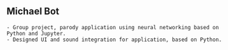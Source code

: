 ## Michael Bot
	- Group project, parody application using neural networking based on Python and Jupyter.
	- Designed UI and sound integration for application, based on Python.
